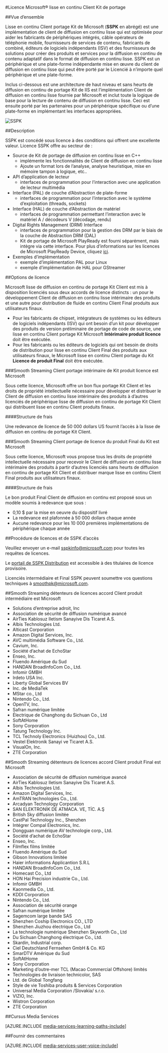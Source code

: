 <properties 
    pageTitle="Licence Microsoft® lisse en continu Client Kit de portage" 
    description="Obtenir des informations sur le Kit Microsoft® lisse en continu Client portage de licence." 
    services="media-services" 
    documentationCenter="" 
    authors="xpouyat,vsood" 
    manager="erikre" 
    editor=""/>

<tags 
    ms.service="media-services" 
    ms.workload="media" 
    ms.tgt_pltfrm="na" 
    ms.devlang="na" 
    ms.topic="article" 
    ms.date="09/06/2016"  
    ms.author="xpouyat"/>

#<a name="licensing-microsoft-smooth-streaming-client-porting-kit"></a>Licence Microsoft® lisse en continu Client Kit de portage

##<a name="overview"></a>Vue d’ensemble

Lisse en continu Client portage Kit de Microsoft (**SSPK** en abrégé) est une implémentation de client de diffusion en continu lisse qui est optimisée pour aider les fabricants de périphériques intégrés, câble opérateurs de téléphonie mobile, fournisseurs de services de contenu, fabricants de combiné, éditeurs de logiciels indépendants (ISV) et des fournisseurs de solutions pour créer des produits et services pour la diffusion en continu de contenu adaptatif dans le format de diffusion en continu lisse. SSPK est un périphérique et une plate-forme indépendante mise en œuvre du client de diffusion en continu lisse qui peut être porté par le Licencié à n’importe quel périphérique et une plate-forme. 

Inclus ci-dessous est une architecture de haut niveau et sans heurts de diffusion en continu de portage Kit de IIS est l’implémentation Client de diffusion en continu lisse fournie par Microsoft et inclut toute la logique de base pour la lecture de contenu de diffusion en continu lisse. Ceci est ensuite porté par les partenaires pour un périphérique spécifique ou d’une plate-forme en implémentant les interfaces appropriées. 

![SSPK](./media/media-services-sspk/sspk-arch.png)

##<a name="description"></a>Description

SSPK est concédé sous licence à des conditions qui offrent une excellente valeur. Licence SSPK offre au secteur de :

- Source de Kit de portage de diffusion en continu lisse en C++ 
  - implémente les fonctionnalités de Client de diffusion en continu lisse
  - Ajoute un format lors de l’analyse, analyse heuristique, mise en mémoire tampon à logique, etc..
- API d’application de lecteur 
  - interfaces de programmation pour l’interaction avec une application de lecteur multimédia
- Interface (PAL) de couche d’Abstraction de plate-forme 
  - interfaces de programmation pour l’interaction avec le système d’exploitation (threads, sockets)
- Interface (HAL) de couche d’Abstraction de matériel 
  - interfaces de programmation permettant l’interaction avec le matériel A / décodeurs V (décodage, rendu)
- Digital Rights Management (DRM) Interface 
  - interfaces de programmation pour la gestion des DRM par le biais de la couche de Abstraction DRM (DAL)
  - Kit de portage de Microsoft PlayReady est fourni séparément, mais intègre via cette interface. Pour plus d’informations sur les licences de Microsoft PlayReady Device, cliquez [ici](http://www.microsoft.com/playready/licensing/device_technology.mspx#pddipdl).
- Exemples d’implémentation 
  - exemple d’implémentation PAL pour Linux
  - exemple d’implémentation de HAL pour GStreamer

##<a name="licensing-options"></a>Options de licence

Microsoft lisse de diffusion en continu de portage Kit Client est mis à disposition licenciés sous deux accords de licence distincts : un pour le développement Client de diffusion en continu lisse intérimaire des produits et une autre pour distribution de fluide en continu Client Final produits aux utilisateurs finaux.
 
- Pour les fabricants de chipset, intégrateurs de systèmes ou les éditeurs de logiciels indépendants (ISV) qui ont besoin d’un kit pour développer des produits de version préliminaire de portage de code de source, une lisse en continu Client portage Kit Microsoft **Intérimaire produit licence** doit être exécutée.
- Pour les fabricants ou les éditeurs de logiciels qui ont besoin de droits de distribution pour lisse en continu Client Final des produits aux utilisateurs finaux, le Microsoft lisse en continu Client portage du Kit **Licence de produit Final** doit être exécutée.

###<a name="microsoft-smooth-streaming-client-porting-kit-interim-product-license"></a>Smooth Streaming Client portage intérimaire de Kit produit licence est Microsoft

Sous cette licence, Microsoft offre un bon flux portage Kit Client et les droits de propriété intellectuelle nécessaire pour développer et distribuer le Client de diffusion en continu lisse intérimaire des produits à d’autres licenciés de périphérique lisse de diffusion en continu de portage Kit Client qui distribuent lisse en continu Client produits finaux.

####<a name="fee-structure"></a>Structure de frais

Une redevance de licence de 50 000 dollars US fournit l’accès à la lisse de diffusion en continu de portage Kit Client. 

###<a name="microsoft-smooth-streaming-client-porting-kit-final-product-license"></a>Smooth Streaming Client portage de licence du produit Final du Kit est Microsoft

Sous cette licence, Microsoft vous propose tous les droits de propriété intellectuelle nécessaire pour recevoir le Client de diffusion en continu lisse intérimaire des produits à partir d’autres licenciés sans heurts de diffusion en continu de portage Kit Client et distribuer marque lisse en continu Client Final produits aux utilisateurs finaux.

####<a name="fee-structure"></a>Structure de frais

Le bon produit Final Client de diffusion en continu est proposé sous un modèle soumis à redevance que sous :

- 0,10 $ par la mise en oeuvre du dispositif livré
- La redevance est plafonnée à 50 000 dollars chaque année
- Aucune redevance pour les 10 000 premières implémentations de périphérique chaque année 

##<a name="licensing-procedure-and-sspk-access"></a>Procédure de licences et de SSPK d’accès

Veuillez envoyer un e-mail [sspkinfo@microsoft.com](mailto:sspkinfo@microsoft.com) pour toutes les requêtes de licences.

Le [portail de SSPK Distribution](https://microsoft.sharepoint.com/teams/SSPKDOWNLOAD/) est accessible à des titulaires de licence provisoire.

Licenciés intermédiaire et Final SSPK peuvent soumettre vos questions techniques à [smoothpk@microsoft.com](mailto:smoothpk@microsoft.com).

##<a name="microsoft-smooth-streaming-client-interim-product-agreement-licensees"></a>Smooth Streaming détenteurs de licences accord Client produit intermédiaire est Microsoft

- Solutions d’entreprise adroit, Inc
- Association de sécurité de diffusion numérique avancé
- AirTies Kablosuz Iletism Sanayive Dis Ticaret A.S.
- Albis Technologies Ltd.
- Alticast Corporation
- Amazon Digital Services, Inc.
- AVC multimédia Software Co., Ltd.
- Cavium, Inc.
- Société d’achat de EchoStar
- Enseo, Inc.
- Fluendo Amérique du Sud
- HANDAN BroadInfoCom Co., Ltd.
- Infomir GMBH
- Irdeto USA Inc.
- Liberty Global Services BV
- Inc. de MediaTek
- MStar co., Ltd
- Nintendo Co., Ltd.
- OpenTV, Inc.
- Safran numérique limitée
- Électrique de Changhong du Sichuan Co., Ltd
- SoftAtHome
- Sony Corporation
- Tatung Technology Inc.
- TCL Technoly Electronics (Huizhou) Co., Ltd.
- Vestel Elektronik Sanayi ve Ticaret A.S.
- VisualOn, Inc.
- ZTE Corporation

##<a name="microsoft-smooth-streaming-client-final-product-agreement-licensees"></a>Smooth Streaming détenteurs de licences accord Client produit Final est Microsoft

- Association de sécurité de diffusion numérique avancé
- AirTies Kablosuz Iletism Sanayive Dis Ticaret A.S.
- Albis Technologies Ltd.
- Amazon Digital Services, Inc.
- AmTRAN technologies Co., Ltd.
- Arcadyan Technology Corporation
- SAN ELEKTRONİK DE ATMACA. VE, TİC. A.Ş
- British Sky diffusion limitée
- CastPal Technology Inc., Shenzhen
- Intégrer Compal Electronics, Inc.
- Dongguan numérique AV technologie corp., Ltd.
- Société d’achat de EchoStar
- Enseo, Inc.
- Filmflex films limitée
- Fluendo Amérique du Sud
- Gibson Innovations limitée
- Haier informations Applicantion S.R.L
- HANDAN BroadInfoCom Co., Ltd.
- Homecast Co., Ltd
- HON Hai Precision industrie Co., Ltd.
- Infomir GMBH
- Kaonmedia Co., Ltd.
- KDDI Corporation
- Nintendo Co., Ltd.
- Association de sécurité orange
- Safran numérique limitée
- Sagemcom large bande SAS
- Shenzhen Coship Electronics CO., LTD
- Shenzhen Jiuzhou électrique Co., Ltd
- La technologie numérique Shenzhen Skyworth Co., Ltd
- Du Sichuan Changhong électrique Co., Ltd.
- Skardin, Industrial corp.
- Ciel Deutschland Fernsehen GmbH & Co. KG
- SmarDTV Amérique du Sud
- SoftAtHome
- Sony Corporation
- Marketing d’outre-mer TCL (Macao Commercial Offshore) limités
- Technologies de livraison technicolor, SAS
- Ltd. de Global Tongfang
- Style de vie Toshiba produits & Services Corporation
- Universal Media Corporation /Slovakia/ s.r.o.
- VIZIO, Inc.
- Wistron Corporation
- ZTE Corporation

##<a name="media-services-learning-paths"></a>Cursus Media Services

[AZURE.INCLUDE [media-services-learning-paths-include](../../includes/media-services-learning-paths-include.md)]

##<a name="provide-feedback"></a>Fournir des commentaires

[AZURE.INCLUDE [media-services-user-voice-include](../../includes/media-services-user-voice-include.md)]
